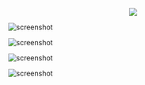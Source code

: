 <p align="center">
  <!--<img src="https://i.imgur.com/TYdcc2E.png" />
  <img src="https://i.imgur.com/iFZ4yE7.png" />-->
  <img src="https://i.imgur.com/9S2gy68.png" />
</p>


                                      
![screenshot](https://i.imgur.com/PmlvblF.png)

![screenshot](https://i.imgur.com/LfB5Yqt.png)

![screenshot](https://i.imgur.com/rrxdcv6.png)

![screenshot](https://i.imgur.com/IFDjo9l.png)
